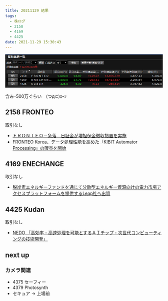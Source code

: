 ```yaml
---
title: 20211129 結果
tags:
  - 株ログ
  - 2158
  - 4169
  - 4425
date: 2021-11-29 15:30:43
---
```


![i](/kab/img/20211129000.png)

含み-500万ぐらい　(つд⊂)ｴｰﾝ

## 2158 FRONTEO

取引なし

- [ＦＲＯＮＴＥＯ－急落　日証金が増担保金徴収措置を実施](https://www.traders.co.jp/news/news_top.asp?type=1&newscode=1695284)
- [FRONTEO Korea、データ処理性能を高めた「KIBIT Automator Processing」の販売を開始](https://fs2.magicalir.net/tdnet/2021/2158/20211129443025.pdf)

## 4169 ENECHANGE

取引なし

- [脱炭素エネルギーファンドを通じて分散型エネルギー資源向けの電力市場アクセスプラットフォームを提供するLeap社へ出資](https://pdf.kabutan.jp/tdnet/data/20211129/140120211129442678.pdf)

## 4425 Kudan

取引なし

- [NEDO 「高効率・高速処理を可能とするＡＩチップ・次世代コンピューティングの技術開発」](https://www.nedo.go.jp/content/100927040.pdf)

## next up

### カメラ関連

- 4375 セーフィー
- 4379 Photosynth
- セキュア → 上場前

